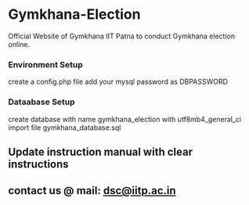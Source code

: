 # Gymkhana-Election
Official Website of Gymkhana IIT Patna to conduct Gymkhana election online.

### Environment Setup

create a config.php file
add your mysql password as DBPASSWORD   

### Dataabase Setup 

create database with name gymkhana_election with utf8mb4_general_ci
import file gymkhana_database.sql

## Update instruction manual with clear instructions

## contact us @ mail: dsc@iitp.ac.in

